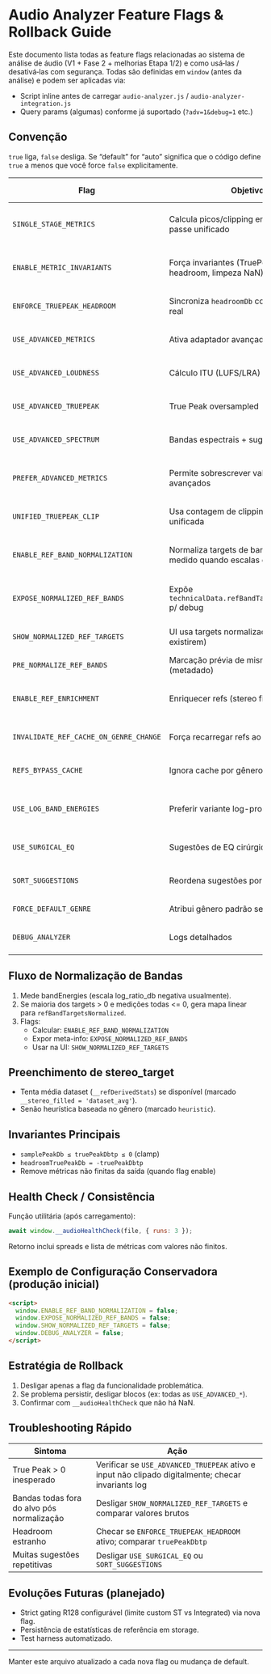 # Audio Analyzer Feature Flags & Rollback Guide

Este documento lista todas as feature flags relacionadas ao sistema de análise de áudio (V1 + Fase 2 + melhorias Etapa 1/2) e como usá‑las / desativá‑las com segurança. Todas são definidas em `window` (antes da análise) e podem ser aplicadas via:
- Script inline antes de carregar `audio-analyzer.js` / `audio-analyzer-integration.js`
- Query params (algumas) conforme já suportado (`?adv=1&debug=1` etc.)

## Convenção
`true` liga, `false` desliga. Se “default” for “auto” significa que o código define `true` a menos que você force `false` explicitamente.

| Flag | Objetivo | Default | Risco ao ligar | Risco ao desligar | Rollback instantâneo |
|------|----------|---------|----------------|--------------------|----------------------|
| `SINGLE_STAGE_METRICS` | Calcula picos/clipping em um único passe unificado | true | Nenhum relevante | Volta duplicação potencial de cálculos | Definir `false` |
| `ENABLE_METRIC_INVARIANTS` | Força invariantes (TruePeak clamp, headroom, limpeza NaN) | true | Pode ajustar valores inesperados se dados ruins | Métricas incoerentes podem passar | `false` |
| `ENFORCE_TRUEPEAK_HEADROOM` | Sincroniza `headroomDb` com True Peak real | true | Sobrepor headroom legado | Headroom divergente | `false` |
| `USE_ADVANCED_METRICS` | Ativa adaptador avançado geral | auto (true) | Leve custo CPU | Métricas avançadas ausentes | `false` |
| `USE_ADVANCED_LOUDNESS` | Cálculo ITU (LUFS/LRA) | auto (true) | CPU extra | Sem LUFS/LRA corretos | `false` |
| `USE_ADVANCED_TRUEPEAK` | True Peak oversampled | auto (true) | CPU extra | Sem TP real/clipping TP | `false` |
| `USE_ADVANCED_SPECTRUM` | Bandas espectrais + sugestões | auto (true) | CPU extra em arquivos longos | Sem bandas / menos sugestões | `false` |
| `PREFER_ADVANCED_METRICS` | Permite sobrescrever valores base por avançados | true | Pode mascarar divergência de fallback | Retém valores menos precisos | `false` |
| `UNIFIED_TRUEPEAK_CLIP` | Usa contagem de clipping True Peak unificada | true | Pode mudar contagem vs legado | Contagem pode subestimar | `false` |
| `ENABLE_REF_BAND_NORMALIZATION` | Normaliza targets de bandas ao espaço medido quando escalas divergentes | false | Usuário pode achar alvo “móvel” | Alvos não comparáveis se escalas diferentes | `false` |
| `EXPOSE_NORMALIZED_REF_BANDS` | Expõe `technicalData.refBandTargetsNormalized` p/ debug | false | Apps externas podem depender indevidamente | Sem dados de debug | `false` |
| `SHOW_NORMALIZED_REF_TARGETS` | UI usa targets normalizados (se existirem) | false | Confusão sobre valor original | UI mostra escala bruta divergente | `false` |
| `PRE_NORMALIZE_REF_BANDS` | Marcação prévia de mismatch (metadado) | false | Nenhum | Perde hint para auditoria | `false` |
| `ENABLE_REF_ENRICHMENT` | Enriquecer refs (stereo fill, flags N/A) | true | Preenchimento pode não refletir dataset real | Campos faltantes em UI | `false` |
| `INVALIDATE_REF_CACHE_ON_GENRE_CHANGE` | Força recarregar refs ao trocar gênero | true | Carregamentos extras | Pode manter dados antigos | `false` |
| `REFS_BYPASS_CACHE` | Ignora cache por gênero sempre | false | Overhead de rede / parse | Pode usar versão desatualizada | `false` |
| `USE_LOG_BAND_ENERGIES` | Preferir variante log-proportion | false | Mudança leve de interpretação de dB | Usar somente escala ratio | `false` |
| `USE_SURGICAL_EQ` | Sugestões de EQ cirúrgico | true | Mais sugestões (ruído visual) | Perde detecção de ressonâncias | `false` |
| `SORT_SUGGESTIONS` | Reordena sugestões por prioridade | false | Ordem diferente do histórico | Ordem menos intuitiva | `false` |
| `FORCE_DEFAULT_GENRE` | Atribui gênero padrão se nenhum setado | (não setado) | Gênero errado aplicado | Sem fallback de gênero | Remover variável |
| `DEBUG_ANALYZER` | Logs detalhados | false | Ruído / performance | Menos visibilidade debug | `false` |

## Fluxo de Normalização de Bandas
1. Mede bandEnergies (escala log_ratio_db negativa usualmente).
2. Se maioria dos targets > 0 e medições todas <= 0, gera mapa linear para `refBandTargetsNormalized`.
3. Flags:
   - Calcular: `ENABLE_REF_BAND_NORMALIZATION`
   - Expor meta-info: `EXPOSE_NORMALIZED_REF_BANDS`
   - Usar na UI: `SHOW_NORMALIZED_REF_TARGETS`

## Preenchimento de stereo_target
- Tenta média dataset (`__refDerivedStats`) se disponível (marcado `__stereo_filled = 'dataset_avg'`).
- Senão heurística baseada no gênero (marcado `heuristic`).

## Invariantes Principais
- `samplePeakDb ≤ truePeakDbtp ≤ 0` (clamp)
- `headroomTruePeakDb = -truePeakDbtp`
- Remove métricas não finitas da saída (quando flag enable)

## Health Check / Consistência
Função utilitária (após carregamento):
```js
await window.__audioHealthCheck(file, { runs: 3 });
```
Retorno inclui spreads e lista de métricas com valores não finitos.

## Exemplo de Configuração Conservadora (produção inicial)
```html
<script>
  window.ENABLE_REF_BAND_NORMALIZATION = false;
  window.EXPOSE_NORMALIZED_REF_BANDS = false;
  window.SHOW_NORMALIZED_REF_TARGETS = false;
  window.DEBUG_ANALYZER = false;
</script>
```

## Estratégia de Rollback
1. Desligar apenas a flag da funcionalidade problemática.
2. Se problema persistir, desligar blocos (ex: todas as `USE_ADVANCED_*`).
3. Confirmar com `__audioHealthCheck` que não há NaN.

## Troubleshooting Rápido
| Sintoma | Ação |
|--------|------|
| True Peak > 0 inesperado | Verificar se `USE_ADVANCED_TRUEPEAK` ativo e input não clipado digitalmente; checar invariants log |
| Bandas todas fora do alvo pós normalização | Desligar `SHOW_NORMALIZED_REF_TARGETS` e comparar valores brutos |
| Headroom estranho | Checar se `ENFORCE_TRUEPEAK_HEADROOM` ativo; comparar `truePeakDbtp` |
| Muitas sugestões repetitivas | Desligar `USE_SURGICAL_EQ` ou `SORT_SUGGESTIONS` |

## Evoluções Futuras (planejado)
- Strict gating R128 configurável (limite custom ST vs Integrated) via nova flag.
- Persistência de estatísticas de referência em storage.
- Test harness automatizado.

---
Manter este arquivo atualizado a cada nova flag ou mudança de default.
